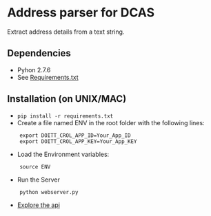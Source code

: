 # Address parser for DCAS

Extract address details from a text string.

## Dependencies

  * Pyhon 2.7.6
  * See [Requirements.txt](https://goo.gl/QByJUu)

## Installation (on UNIX/MAC)
 * ```pip install -r requirements.txt```
 * Create a file named ENV in the root folder with the following lines:
```
    export DOITT_CROL_APP_ID=Your_App_ID
    export DOITT_CROL_APP_KEY=Your_App_KEY
```
 * Load the Environment variables:

```
    source ENV
```
* Run the Server
```
    python webserver.py
```
* [Explore the api](http://localhost:5000/api)

